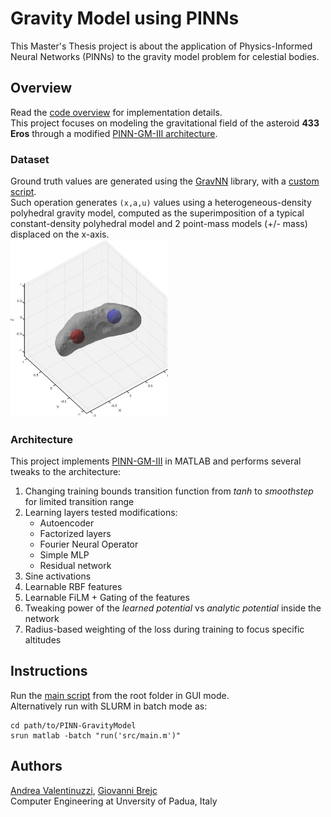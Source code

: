 # Gravity Model using PINNs
This Master's Thesis project is about the application of Physics-Informed Neural Networks (PINNs) to the gravity model problem for celestial bodies.

## Overview
Read the [code overview](src/README.md) for implementation details.  
This project focuses on modeling the gravitational field of the asteroid **433 Eros** through a modified [PINN-GM-III architecture](https://arxiv.org/pdf/2312.10257).

### Dataset
Ground truth values are generated using the [GravNN](https://github.com/MartinAstro/GravNN) library, with a [custom script](src/data/GravNN/Scripts/Data/custom.py).  
Such operation generates `(x,a,u)` values using a heterogeneous-density polyhedral gravity model, computed as the superimposition of a typical constant-density polyhedral model and 2 point-mass models (+/- mass) displaced on the x-axis.  
<img src="utils/erosModelHeterogeneous.png" alt="Gravity field of 433 Eros" style="width: 50%; min-width: 100px; max-width: 500px;" />

### Architecture
This project implements [PINN-GM-III](https://arxiv.org/pdf/2312.10257) in MATLAB and performs several tweaks to the architecture:
1. Changing training bounds transition function from *tanh* to *smoothstep* for limited transition range
2. Learning layers tested modifications:
   - Autoencoder
   - Factorized layers
   - Fourier Neural Operator
   - Simple MLP
   - Residual network
3. Sine activations
4. Learnable RBF features
5. Learnable FiLM + Gating of the features
6. Tweaking power of the *learned potential* vs *analytic potential* inside the network
7. Radius-based weighting of the loss during training to focus specific altitudes

## Instructions
Run the [main script](src/main.m) from the root folder in GUI mode.  
Alternatively run with SLURM in batch mode as:
```
cd path/to/PINN-GravityModel
srun matlab -batch "run('src/main.m')"
```

## Authors
[Andrea Valentinuzzi](https://github.com/akappakappa), [Giovanni Brejc](https://github.com/Govawi)  
Computer Engineering at Unversity of Padua, Italy